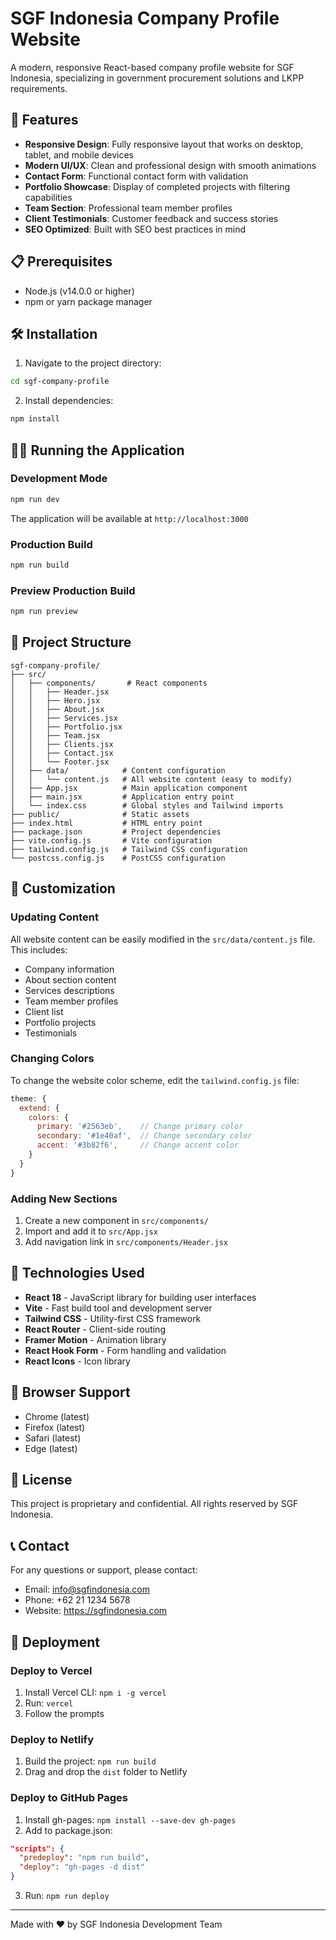 # SGF Indonesia Company Profile Website

A modern, responsive React-based company profile website for SGF Indonesia, specializing in government procurement solutions and LKPP requirements.

## 🚀 Features

- **Responsive Design**: Fully responsive layout that works on desktop, tablet, and mobile devices
- **Modern UI/UX**: Clean and professional design with smooth animations
- **Contact Form**: Functional contact form with validation
- **Portfolio Showcase**: Display of completed projects with filtering capabilities
- **Team Section**: Professional team member profiles
- **Client Testimonials**: Customer feedback and success stories
- **SEO Optimized**: Built with SEO best practices in mind

## 📋 Prerequisites

- Node.js (v14.0.0 or higher)
- npm or yarn package manager

## 🛠️ Installation

1. Navigate to the project directory:
```bash
cd sgf-company-profile
```

2. Install dependencies:
```bash
npm install
```

## 🏃‍♂️ Running the Application

### Development Mode
```bash
npm run dev
```
The application will be available at `http://localhost:3000`

### Production Build
```bash
npm run build
```

### Preview Production Build
```bash
npm run preview
```

## 📁 Project Structure

```
sgf-company-profile/
├── src/
│   ├── components/       # React components
│   │   ├── Header.jsx
│   │   ├── Hero.jsx
│   │   ├── About.jsx
│   │   ├── Services.jsx
│   │   ├── Portfolio.jsx
│   │   ├── Team.jsx
│   │   ├── Clients.jsx
│   │   ├── Contact.jsx
│   │   └── Footer.jsx
│   ├── data/            # Content configuration
│   │   └── content.js   # All website content (easy to modify)
│   ├── App.jsx          # Main application component
│   ├── main.jsx         # Application entry point
│   └── index.css        # Global styles and Tailwind imports
├── public/              # Static assets
├── index.html           # HTML entry point
├── package.json         # Project dependencies
├── vite.config.js       # Vite configuration
├── tailwind.config.js   # Tailwind CSS configuration
└── postcss.config.js    # PostCSS configuration
```

## 🎨 Customization

### Updating Content

All website content can be easily modified in the `src/data/content.js` file. This includes:

- Company information
- About section content
- Services descriptions
- Team member profiles
- Client list
- Portfolio projects
- Testimonials

### Changing Colors

To change the website color scheme, edit the `tailwind.config.js` file:

```javascript
theme: {
  extend: {
    colors: {
      primary: '#2563eb',    // Change primary color
      secondary: '#1e40af',  // Change secondary color
      accent: '#3b82f6',     // Change accent color
    }
  }
}
```

### Adding New Sections

1. Create a new component in `src/components/`
2. Import and add it to `src/App.jsx`
3. Add navigation link in `src/components/Header.jsx`

## 🔧 Technologies Used

- **React 18** - JavaScript library for building user interfaces
- **Vite** - Fast build tool and development server
- **Tailwind CSS** - Utility-first CSS framework
- **React Router** - Client-side routing
- **Framer Motion** - Animation library
- **React Hook Form** - Form handling and validation
- **React Icons** - Icon library

## 📱 Browser Support

- Chrome (latest)
- Firefox (latest)
- Safari (latest)
- Edge (latest)

## 📄 License

This project is proprietary and confidential. All rights reserved by SGF Indonesia.

## 📞 Contact

For any questions or support, please contact:
- Email: info@sgfindonesia.com
- Phone: +62 21 1234 5678
- Website: https://sgfindonesia.com

## 🚀 Deployment

### Deploy to Vercel

1. Install Vercel CLI: `npm i -g vercel`
2. Run: `vercel`
3. Follow the prompts

### Deploy to Netlify

1. Build the project: `npm run build`
2. Drag and drop the `dist` folder to Netlify

### Deploy to GitHub Pages

1. Install gh-pages: `npm install --save-dev gh-pages`
2. Add to package.json:
```json
"scripts": {
  "predeploy": "npm run build",
  "deploy": "gh-pages -d dist"
}
```
3. Run: `npm run deploy`

---

Made with ❤️ by SGF Indonesia Development Team